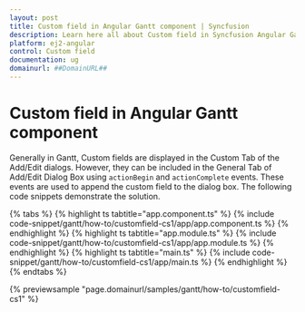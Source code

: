 ```yaml
---
layout: post
title: Custom field in Angular Gantt component | Syncfusion
description: Learn here all about Custom field in Syncfusion Angular Gantt component of Syncfusion Essential JS 2 and more.
platform: ej2-angular
control: Custom field 
documentation: ug
domainurl: ##DomainURL##
---
```


# Custom field in Angular Gantt component

Generally in Gantt, Custom fields are displayed in the Custom Tab of the Add/Edit dialogs. However, they can be included in the General Tab of Add/Edit Dialog Box using `actionBegin` and `actionComplete` events. These events are used to append the custom field to the dialog box. The following code snippets demonstrate the solution.

{% tabs %}
{% highlight ts tabtitle="app.component.ts" %}
{% include code-snippet/gantt/how-to/customfield-cs1/app/app.component.ts %}
{% endhighlight %}
{% highlight ts tabtitle="app.module.ts" %}
{% include code-snippet/gantt/how-to/customfield-cs1/app/app.module.ts %}
{% endhighlight %}
{% highlight ts tabtitle="main.ts" %}
{% include code-snippet/gantt/how-to/customfield-cs1/app/main.ts %}
{% endhighlight %}
{% endtabs %}
  
{% previewsample "page.domainurl/samples/gantt/how-to/customfield-cs1" %}